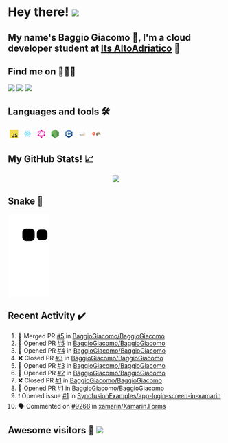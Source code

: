 # Hey there! <img src="https://media.giphy.com/media/hvRJCLFzcasrR4ia7z/giphy.gif" width="25px">
    
## My name's Baggio Giacomo 🥳, I'm a cloud developer student at [Its AltoAdriatico](https://www.tecnicosuperiorekennedy.it/) 🏫
    
  
## Find me on 🧑‍🤝‍🧑
<p style="align:center">
 <a href="https://BaggioGiacomo.github.io/" target="_blank" rel="noopener noreferrer"> <image src="https://user-images.githubusercontent.com/58849430/134695454-4e29caf4-4181-4c76-853f-8bcd24f79e33.png" </image></a>
 <a href="https://www.linkedin.com/in/giacomo-baggio-667122170/" target="_blank" rel="noopener noreferrer"> <img src="https://user-images.githubusercontent.com/58849430/134695544-928b3569-3f4e-45ed-a11f-2785f7efa4cd.png"></image></a>
 <a href="mailto:giacomobaggio13@gmail.com"> <image src="https://user-images.githubusercontent.com/58849430/134695221-8bf5770e-5e40-4e82-a59c-50312b32309d.png" </image></a>
</p>

## Languages and tools 🛠️
<p>
<img height="20" src="https://raw.githubusercontent.com/github/explore/80688e429a7d4ef2fca1e82350fe8e3517d3494d/topics/javascript/javascript.png" height="40" style="vertical-align:top; margin:4px">
<img height="20" src="https://raw.githubusercontent.com/github/explore/80688e429a7d4ef2fca1e82350fe8e3517d3494d/topics/react/react.png" height="40" style="vertical-align:top; margin:4px">
<img height="20" src="https://raw.githubusercontent.com/github/explore/5c058a388828bb5fde0bcafd4bc867b5bb3f26f3/topics/graphql/graphql.png" height="40" style="vertical-align:top; margin:4px">
<img height="20" src="https://raw.githubusercontent.com/github/explore/80688e429a7d4ef2fca1e82350fe8e3517d3494d/topics/nodejs/nodejs.png" height="40" style="vertical-align:top; margin:4px">
<img height="20" src="https://raw.githubusercontent.com/github/explore/80688e429a7d4ef2fca1e82350fe8e3517d3494d/topics/cpp/cpp.png" height="40" style="vertical-align:top; margin:4px">
<img height="20" src="https://raw.githubusercontent.com/github/explore/80688e429a7d4ef2fca1e82350fe8e3517d3494d/topics/mysql/mysql.png" height="40" style="vertical-align:top; margin:4px">
<img height="20" src="https://raw.githubusercontent.com/github/explore/80688e429a7d4ef2fca1e82350fe8e3517d3494d/topics/git/git.png" height="40" style="vertical-align:top; margin:4px">
</p>

## My GitHub Stats! 📈
<p align="center"><img src="https://github-readme-stats.vercel.app/api?username=baggiogiacomo&count_private=true&include_all_commits=true&theme=dracula&border_radius=20"/></p>

## Snake 🐍
<img align="center" src="https://raw.githubusercontent.com/baggiogiacomo/baggiogiacomo/output/github-contribution-grid-snake.svg" />

## Recent Activity ✔️

<!--START_SECTION:activity-->
1. 🎉 Merged PR [#5](https://github.com/BaggioGiacomo/BaggioGiacomo/pull/5) in [BaggioGiacomo/BaggioGiacomo](https://github.com/BaggioGiacomo/BaggioGiacomo)
2. 💪 Opened PR [#5](https://github.com/BaggioGiacomo/BaggioGiacomo/pull/5) in [BaggioGiacomo/BaggioGiacomo](https://github.com/BaggioGiacomo/BaggioGiacomo)
3. 💪 Opened PR [#4](https://github.com/BaggioGiacomo/BaggioGiacomo/pull/4) in [BaggioGiacomo/BaggioGiacomo](https://github.com/BaggioGiacomo/BaggioGiacomo)
4. ❌ Closed PR [#3](https://github.com/BaggioGiacomo/BaggioGiacomo/pull/3) in [BaggioGiacomo/BaggioGiacomo](https://github.com/BaggioGiacomo/BaggioGiacomo)
5. 💪 Opened PR [#3](https://github.com/BaggioGiacomo/BaggioGiacomo/pull/3) in [BaggioGiacomo/BaggioGiacomo](https://github.com/BaggioGiacomo/BaggioGiacomo)
6. 💪 Opened PR [#2](https://github.com/BaggioGiacomo/BaggioGiacomo/pull/2) in [BaggioGiacomo/BaggioGiacomo](https://github.com/BaggioGiacomo/BaggioGiacomo)
7. ❌ Closed PR [#1](https://github.com/BaggioGiacomo/BaggioGiacomo/pull/1) in [BaggioGiacomo/BaggioGiacomo](https://github.com/BaggioGiacomo/BaggioGiacomo)
8. 💪 Opened PR [#1](https://github.com/BaggioGiacomo/BaggioGiacomo/pull/1) in [BaggioGiacomo/BaggioGiacomo](https://github.com/BaggioGiacomo/BaggioGiacomo)
9. ❗️ Opened issue [#1](https://github.com/SyncfusionExamples/app-login-screen-in-xamarin/issues/1) in [SyncfusionExamples/app-login-screen-in-xamarin](https://github.com/SyncfusionExamples/app-login-screen-in-xamarin)
10. 🗣 Commented on [#9268](https://github.com/xamarin/Xamarin.Forms/issues/9268) in [xamarin/Xamarin.Forms](https://github.com/xamarin/Xamarin.Forms)
<!--END_SECTION:activity-->

## Awesome visitors 💝 ![](https://komarev.com/ghpvc/?username=BaggioGiacomo&label=Profile%20views&color=ce9927&style=flat)
